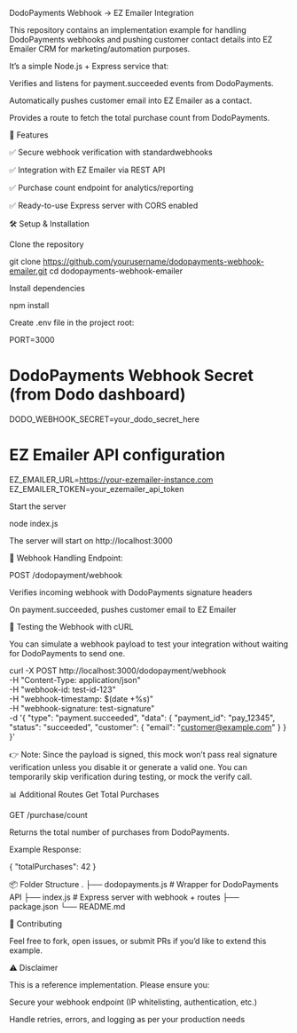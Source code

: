 DodoPayments Webhook → EZ Emailer Integration

This repository contains an implementation example for handling DodoPayments webhooks and pushing customer contact details into EZ Emailer CRM for marketing/automation purposes.

It’s a simple Node.js + Express service that:

Verifies and listens for payment.succeeded events from DodoPayments.

Automatically pushes customer email into EZ Emailer as a contact.

Provides a route to fetch the total purchase count from DodoPayments.

🚀 Features

✅ Secure webhook verification with standardwebhooks

✅ Integration with EZ Emailer via REST API

✅ Purchase count endpoint for analytics/reporting

✅ Ready-to-use Express server with CORS enabled

🛠️ Setup & Installation

Clone the repository

git clone https://github.com/yourusername/dodopayments-webhook-emailer.git
cd dodopayments-webhook-emailer


Install dependencies

npm install


Create .env file in the project root:

PORT=3000

# DodoPayments Webhook Secret (from Dodo dashboard)
DODO_WEBHOOK_SECRET=your_dodo_secret_here

# EZ Emailer API configuration
EZ_EMAILER_URL=https://your-ezemailer-instance.com
EZ_EMAILER_TOKEN=your_ezemailer_api_token


Start the server

node index.js


The server will start on http://localhost:3000

📩 Webhook Handling
Endpoint:

POST /dodopayment/webhook

Verifies incoming webhook with DodoPayments signature headers

On payment.succeeded, pushes customer email to EZ Emailer

🧪 Testing the Webhook with cURL

You can simulate a webhook payload to test your integration without waiting for DodoPayments to send one.

curl -X POST http://localhost:3000/dodopayment/webhook \
  -H "Content-Type: application/json" \
  -H "webhook-id: test-id-123" \
  -H "webhook-timestamp: $(date +%s)" \
  -H "webhook-signature: test-signature" \
  -d '{
    "type": "payment.succeeded",
    "data": {
      "payment_id": "pay_12345",
      "status": "succeeded",
      "customer": {
        "email": "customer@example.com"
      }
    }
  }'


👉 Note: Since the payload is signed, this mock won’t pass real signature verification unless you disable it or generate a valid one. You can temporarily skip verification during testing, or mock the verify call.

📊 Additional Routes
Get Total Purchases

GET /purchase/count

Returns the total number of purchases from DodoPayments.

Example Response:

{
  "totalPurchases": 42
}

📦 Folder Structure
.
├── dodopayments.js   # Wrapper for DodoPayments API
├── index.js          # Express server with webhook + routes
├── package.json
└── README.md

🤝 Contributing

Feel free to fork, open issues, or submit PRs if you’d like to extend this example.

⚠️ Disclaimer

This is a reference implementation. Please ensure you:

Secure your webhook endpoint (IP whitelisting, authentication, etc.)

Handle retries, errors, and logging as per your production needs
